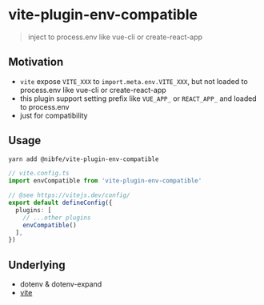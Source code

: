 # vite-plugin-env-compatible

> inject to process.env like vue-cli or create-react-app

## Motivation
- `vite` expose `VITE_XXX` to `import.meta.env.VITE_XXX`, but not loaded to process.env like vue-cli or create-react-app
- this plugin support setting prefix like `VUE_APP_` or `REACT_APP_` and loaded to process.env
- just for compatibility

## Usage
```sh
yarn add @nibfe/vite-plugin-env-compatible
```

```ts
// vite.config.ts
import envCompatible from 'vite-plugin-env-compatible'

// @see https://vitejs.dev/config/
export default defineConfig({
  plugins: [
    // ...other plugins
    envCompatible()
  ],
})
```

## Underlying
- dotenv & dotenv-expand
- [vite](https://github.com/vitejs/vite/blob/27785f7fcc5b45987b5f0bf308137ddbdd9f79ea/packages/vite/src/node/config.ts#L791)
